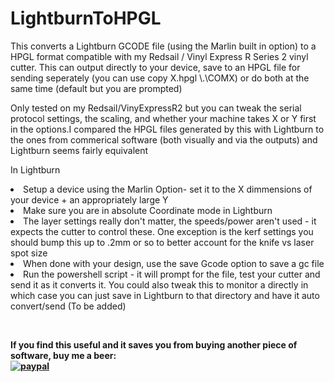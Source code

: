 # LightburnToHPGL

This converts a Lightburn GCODE file (using the Marlin built in option) to a HPGL format compatible with my Redsail / Vinyl Express R Series 2 vinyl cutter.
This can output directly to your device, save to an HPGL file for sending seperately (you can use copy X.hpgl \\.\COMX) or do both at the same time (default but you are prompted)

Only tested on my Redsail/VinyExpressR2 but you can tweak the serial protocol settings, the scaling, and whether your machine takes X or Y first in the options.I compared the HPGL files generated by this with Lightburn to the ones from commerical software (both visually and via the outputs) and Lightburn seems fairly equivalent

In Lightburn
<li>Setup a device using the Marlin Option- set it to the X dimmensions of your device + an appropriately large Y</li>
<li>Make sure you are in absolute Coordinate mode in Lightburn</li>
<li>The layer settings really don't matter, the speeds/power aren't used - it expects the cutter to control these. One exception is the kerf settings you should bump this up to .2mm or so to better account for the knife vs laser spot size</li>
<li>When done with your design, use the save Gcode option to save a gc file</li>
<li>Run the powershell script - it will prompt for the file, test your cutter and send it as it converts it. You could also tweak this to monitor a directly in which case you can just save in Lightburn to that directory and have it auto convert/send (To be added)</li>

<br><b>

If you find this useful and it saves you from buying another piece of software, buy me a beer:<br>
[![paypal](https://www.paypalobjects.com/en_US/i/btn/btn_donateCC_LG.gif)](https://www.paypal.me/lawrencejeff/4)

